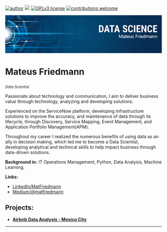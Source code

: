 [![author](https://img.shields.io/badge/author-MatFriedmann-red.svg)](https://www.linkedin.com/in/matfriedmann) [![](https://img.shields.io/badge/python-3.7+-blue.svg)](https://www.python.org/downloads/release/python-365/) [![GPLv3 license](https://img.shields.io/badge/License-GPLv3-blue.svg)](http://perso.crans.org/besson/LICENSE.html) [![contributions welcome](https://img.shields.io/badge/contributions-welcome-brightgreen.svg?style=flat)](https://github.com/carlosfab/data_science/issues)

<p align="center">
  <img src="banner.png" >
</p>

# Mateus Friedmann
<sub>*Data Scientist* </sub>

Passionate about technology and communication, I aim to deliver business value through technology, analyzing and developing solutions.

Experienced on the ServiceNow platform, developing infrastructure solutions to improve the accuracy, and maintenance of data through its lifecycle, through Discovery, Service Mapping, Event Management, and Application Portfolio Management(APM).

Throughout my career I realized the numerous benefits of using data as an ally in decision making, which led me to become a Data Scientist, developing analytical and technical skills to help impact business through data-driven solutions.

**Background in:** IT Operations Management, Python, Data Analysis, Machine Learning.

**Links:**
* [LinkedIn/MatFriedmann](https://www.linkedin.com/in/matfriedmann)
* [Medium/@matfriedmann](https://www.medium.com/@matfriedmann)


## Projects:

* [**Airbnb Data Analysis - Mexico City**](https://github.com/matfriedmann/airbnb_data_analysis_mexico_city/blob/8ce7ae40d9b6ddb3592c5c929e5ba432e22f8e05/Analyzing_Airbnb_Data_Mexico_City.ipynb)


---




